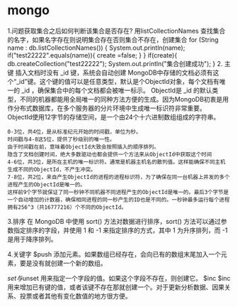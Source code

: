 # mongo
1.问题获取集合之后如何判断该集合是否存在?
用listCollectionNames 查找集合的名字，如果名字存在则说明集合存在否则集合不存在，创建集合
 for (String name : db.listCollectionNames()) {
                System.out.println(name);
                if("test22222".equals(name)){
                    create =false;
                }
            }
            if(create){
                db.createCollection("test22222");
                System.out.println("集合创建成功");
            }
2. 主键
   插入文档时没有 _id 键，系统会自动创建
   MongoDB中存储的文档必须有这个“_id”键。这个键的值可以是任意类型，默认是个ObjectId对象，每个文档有唯一的 _id ，确保集合中的每个文档都会被唯一标示。
   ObjectId是 _id 的默认类型，不同的机器都能用全局唯一的同种方法方便的生成。因为MongoDB初衷是用作分布式数据库，在多个服务器的分片环境中生成唯一标识符非常重要。
   ObjectId使用12字节的存储空间，是一个由24个十六进制数组组成的字符串。

    0-3位，共4位，是从标准纪元开始的时间戳，单位为秒。
    时间戳与4-8这5位，提供了秒级别的唯一性。
    由于时间戳在前，意味着ObjectId大致会按照插入的顺序排列。
    隐含了文档创建时间，绝大多数驱动也都会提供一个方法来从ObjectId中获取这个时间
    4-6位，共3位，是所在主机的唯一标识符。通常是机器主机名的散列值。这样能确保不同主机生成不同的ObjectId，不产生冲突。
    7-8位，共2位，来自产生ObjectId的进程的进程标识符，为了确保在同一台机器上并发的多个进程产生的ObjectId是唯一的。
    这样前9个字节就保证了同一秒钟不同机器不同进程产生的ObjectId是唯一的。最后3个字节是一个自动增加的计数器，确保相同进程的同一秒产生的ID也是不同的。一秒钟最多运行每个进程拥有256^3（共16777216）个不同的ObjectId。

3.排序
在 MongoDB 中使用 sort() 方法对数据进行排序，sort() 方法可以通过参数指定排序的字段，并使用 1 和 -1 来指定排序的方式，其中 1 为升序排列，而 -1 是用于降序排列。

4.关键字
$push 添加元素。如果数组已经存在，会向已有的数组末尾加入一个元素，要是没有就创建一个新的数组。

$set与$unset
用来指定一个字段的值。如果这个字段不存在，则创建它。
$inc
 $inc 用来增加已有键的值，或者该键不存在那就创建一个。对于更新分析数据、因果关系、投票或者其他有变化数值的地方很方便。
